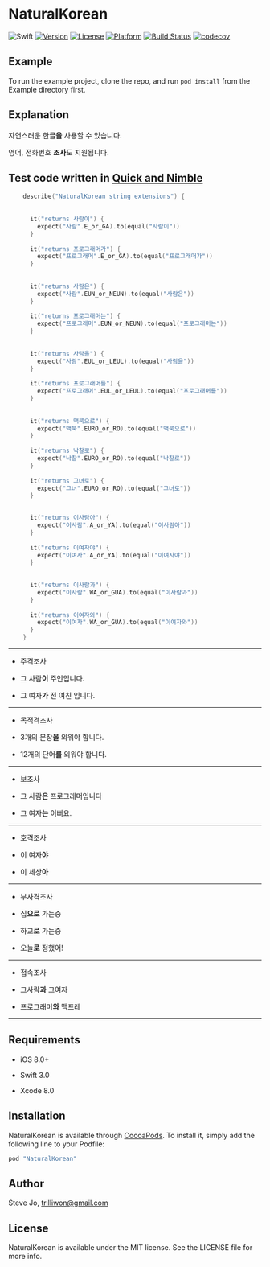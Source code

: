 # NaturalKorean

![Swift](https://img.shields.io/badge/Swift-3.0-orange.svg)
[![Version](https://img.shields.io/cocoapods/v/NaturalKorean.svg?style=flat)](http://cocoapods.org/pods/NaturalKorean)
[![License](https://img.shields.io/cocoapods/l/NaturalKorean.svg?style=flat)](http://cocoapods.org/pods/NaturalKorean)
[![Platform](https://img.shields.io/cocoapods/p/NaturalKorean.svg?style=flat)](http://cocoapods.org/pods/NaturalKorean)
[![Build Status](https://travis-ci.org/trilliwon/NaturalKorean.svg?branch=master)](https://travis-ci.org/trilliwon/NaturalKorean)
[![codecov](https://codecov.io/gh/trilliwon/NaturalKorean/branch/master/graph/badge.svg)](https://codecov.io/gh/trilliwon/NaturalKorean)

## Example

To run the example project, clone the repo, and run `pod install` from the Example directory first.

## Explanation

자연스러운 한글**을** 사용할 수 있습니다.

영어, 전화번호 **조사**도 지원됩니다.

## Test code written in [Quick and Nimble](https://github.com/Quick/Quick)

```Swift
    describe("NaturalKorean string extensions") {
      
      
      it("returns 사람이") {
        expect("사람".E_or_GA).to(equal("사람이"))
      }
      
      it("returns 프로그래머가") {
        expect("프로그래머".E_or_GA).to(equal("프로그래머가"))
      }
      
      
      it("returns 사람은") {
        expect("사람".EUN_or_NEUN).to(equal("사람은"))
      }
      
      it("returns 프로그래머는") {
        expect("프로그래머".EUN_or_NEUN).to(equal("프로그래머는"))
      }
      
      
      it("returns 사람을") {
        expect("사람".EUL_or_LEUL).to(equal("사람을"))
      }
      
      it("returns 프로그래머를") {
        expect("프로그래머".EUL_or_LEUL).to(equal("프로그래머를"))
      }
      
      
      it("returns 맥북으로") {
        expect("맥북".EURO_or_RO).to(equal("맥북으로"))
      }
      
      it("returns 낙찰로") {
        expect("낙찰".EURO_or_RO).to(equal("낙찰로"))
      }
      
      it("returns 그녀로") {
        expect("그녀".EURO_or_RO).to(equal("그녀로"))
      }

      
      it("returns 이사람아") {
        expect("이사람".A_or_YA).to(equal("이사람아"))
      }
      
      it("returns 이여자야") {
        expect("이여자".A_or_YA).to(equal("이여자야"))
      }
      
      
      it("returns 이사람과") {
        expect("이사람".WA_or_GUA).to(equal("이사람과"))
      }
      
      it("returns 이여자와") {
        expect("이여자".WA_or_GUA).to(equal("이여자와"))
      }
    }

```



---

- 주격조사

 - 그 사람**이** 주인입니다.

 - 그 여자**가** 전 여친 입니다.

---

- 목적격조사

 - 3개의 문장**을** 외워야 합니다.

 - 12개의 단어**를** 외워야 합니다.

---

- 보조사

 - 그 사람**은** 프로그래머입니다

 - 그 여자**는** 이뻐요.

---

- 호격조사

 - 이 여자**야**

 - 이 세상**아**

---

- 부사격조사

 - 집**으로** 가는중

 - 하교**로** 가는중

 - 오늘**로** 정했어!

---

- 접속조사

 - 그사람**과** 그여자

 - 프로그래머**와** 맥프레
 
---


## Requirements

+ iOS 8.0+

+ Swift 3.0

+ Xcode 8.0


## Installation

NaturalKorean is available through [CocoaPods](http://cocoapods.org). To install
it, simply add the following line to your Podfile:

```ruby
pod "NaturalKorean"
```

## Author

Steve Jo, trilliwon@gmail.com

## License

NaturalKorean is available under the MIT license. See the LICENSE file for more info.
